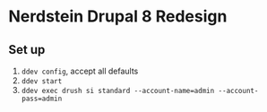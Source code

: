 # Nerdstein Drupal 8 Redesign

## Set up

1. `ddev config`, accept all defaults
1. `ddev start`
1. `ddev exec drush si standard --account-name=admin --account-pass=admin`